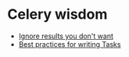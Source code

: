 # Celery wisdom

- [Ignore results you don't want](https://docs.celeryq.dev/en/stable/userguide/tasks.html#tips-and-best-practices)
- [Best practices for writing Tasks](https://docs.celeryq.dev/en/stable/userguide/tasks.html#tips-and-best-practices)